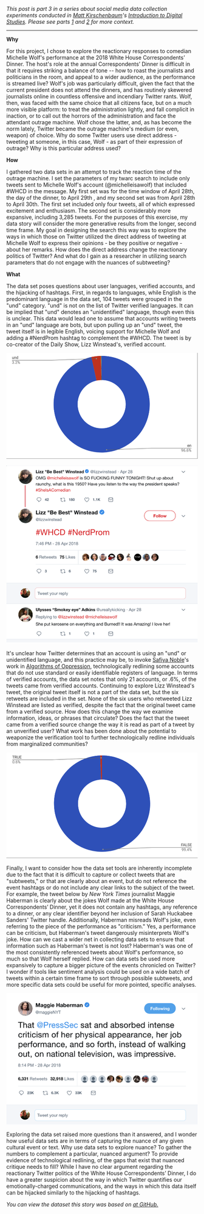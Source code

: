 _This post is part 3 in a series about social media data collection experiments conducted in [Matt Kirschenbaum](https://twitter.com/mkirschenbaum)'s [Introduction to Digital Studies](https://dsah.umd.edu/requirements/#introds). Please see parts [1](https://mith.umd.edu/little-big-data/) and [2](https://mith.umd.edu/little-big-data/) for more context._

---

**Why**

For this project, I chose to explore the reactionary responses to comedian Michelle Wolf's performance at the 2018 White House Correspondents’ Dinner. The host's role at the annual Correspondents’ Dinner is difficult in that it requires striking a balance of tone -- how to roast the journalists and politicians in the room, and appeal to a wider audience, as the performance is streamed live? Wolf's job was particularly difficult, given the fact that the current president does not attend the dinners, and has routinely skewered journalists online in countless offensive and incendiary Twitter rants. Wolf, then, was faced with the same choice that all citizens face, but on a much more visible platform: to treat the administration lightly, and fall complicit in inaction, or to call out the horrors of the administration and face the attendant outrage machine. Wolf chose the latter, and, as has become the norm lately, Twitter became the outrage machine's medium (or even, weapon) of choice. Why do some Twitter users use direct address - tweeting at someone, in this case, Wolf - as part of their expression of outrage? Why is this particular address used?

**How**

I gathered two data sets in an attempt to track the reaction time of the outrage machine. I set the parameters of my twarc search to include only tweets sent to Michelle Wolf's account (@michelleisawolf) that included #WHCD in the message. My first set was for the time window of April 28th, the day of the dinner, to April 29th , and my second set was from April 28th to April 30th. The first set included only four tweets, all of which expressed excitement and enthusiasm. The second set is considerably more expansive, including 3,285 tweets. For the purposes of this exercise, my data story will consider the more generative results from the longer, second time frame. My goal in designing the search this way was to explore the ways in which those on Twitter utilized the direct address of tweeting at Michelle Wolf to express their opinions - be they positive or negative - about her remarks. How does the direct address change the reactionary politics of Twitter? And what do I gain as a researcher in utilizing search parameters that do not engage with the nuances of subtweeting?

**What**

The data set poses questions about user languages, verified accounts, and the hijacking of hashtags. First, in regards to languages, while English is the predominant language in the data set, 104 tweets were grouped in the "und" category. "und" is not on the list of Twitter verified languages. It can be implied that "und" denotes an "unidentified" language, though even this is unclear. This data would lead one to assume that accounts writing tweets in an "und" language are bots, but upon pulling up an "und" tweet, the tweet itself is in legible English, voicing support for Michelle Wolf and adding a #NerdProm hashtag to complement the #WHCD. The tweet is by co-creator of the Daily Show, Lizz Winstead's, verified account.

![](../images/2018-10-schollaert-fig1.png)

[![](../images/2018-10-schollaert-fig2.png)](https://twitter.com/lizzwinstead/status/990421997657214978)

It's unclear how Twitter determines that an account is using an "und" or unidentified language, and this practice may be, to invoke [Safiya Noble](https://twitter.com/safiyanoble)'s work in [Algorithms of Oppression](http://algorithmsofoppression.com/), technologically redlining some accounts that do not use standard or easily identifiable registers of language. In terms of verified accounts, the data set notes that only 21 accounts, or .6%, of the tweets came from verified accounts. Continuing to explore Lizz Winstead's tweet, the original tweet itself is not a part of the data set, but the six retweets are included in the set. None of the six users who retweeted Lizz Winstead are listed as verified, despite the fact that the original tweet came from a verified source. How does this change the way we examine information, ideas, or phrases that circulate? Does the fact that the tweet came from a verified source change the way it is read as part of a tweet by an unverified user? What work has been done about the potential to weaponize the verification tool to further technologically redline individuals from marginalized communities?

![](../images/2018-10-schollaert-fig3.png)

Finally, I want to consider how the data set tools are inherently incomplete due to the fact that it is difficult to capture or collect tweets that are "subtweets," or that are clearly about an event, but do not reference the event hashtags or do not include any clear links to the subject of the tweet. For example, the tweet below by _New York Times_ journalist Maggie Haberman is clearly about the jokes Wolf made at the White House Correspondents’ Dinner, yet it does not contain any hashtags, any reference to a dinner, or any clear identifier beyond her inclusion of Sarah Huckabee Sanders' Twitter handle. Additionally, Haberman misreads Wolf's joke, even referring to the piece of the performance as "criticism." Yes, a performance can be criticism, but Haberman's tweet dangerously misinterprets Wolf's joke. How can we cast a wider net in collecting data sets to ensure that information such as Haberman's tweet is not lost? Haberman's was one of the most consistently referenced tweets about Wolf's performance, so much so that Wolf herself replied. How can data sets be used more expansively to capture a bigger picture of the events chronicled on Twitter? I wonder if tools like sentiment analysis could be used on a wide batch of tweets within a certain time frame to sort through possible subtweets, and more specific data sets could be useful for more pointed, specific analyses.

![](../images/2018-10-schollaert-fig4.png)

Exploring the data set raised more questions than it answered, and I wonder how useful data sets are in terms of capturing the nuance of any given cultural event or text. Why use data sets to explore nuance? To gather the numbers to complement a particular, nuanced argument? To provide evidence of technological redlining, of the gaps that exist that nuanced critique needs to fill? While I have no clear argument regarding the reactionary Twitter politics of the White House Correspondents’ Dinner, I do have a greater suspicion about the way in which Twitter quantifies our emotionally-charged communications, and the ways in which this data itself can be hijacked similarly to the hijacking of hashtags.

_You can view the dataset this story was based on [at GitHub.](https://github.com/jeschollaert/datastory/)_